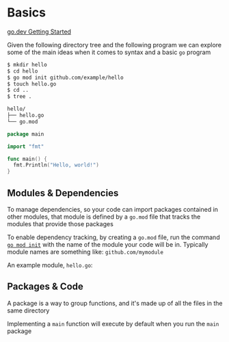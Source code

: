 # Basics

[go.dev Getting Started](https://go.dev/doc/tutorial/getting-started)

Given the following directory tree and the following program we can explore
some of the main ideas when it comes to syntax and a basic `go` program

```bash
$ mkdir hello
$ cd hello
$ go mod init github.com/example/hello
$ touch hello.go
$ cd ..
$ tree .

hello/
├── hello.go
└── go.mod
```

```go
package main

import "fmt"

func main() {
  fmt.Println("Hello, world!")
}
```

## Modules & Dependencies

To manage dependencies, so your code can import packages contained in other
modules, that module is defined by a `go.mod` file that tracks the modules
that provide those packages

To enable dependency tracking, by creating a `go.mod` file, run the command
[`go mod init`](https://go.dev/ref/mod#go-mod-init) with the name of the module
your code will be in. Typically module names are something like: `github.com/mymodule`

An example module, `hello.go`:

## Packages & Code

A package is a way to group functions, and it's made up of all the files in the
same directory

Implementing a `main` function will execute by default when you run the `main`
package
